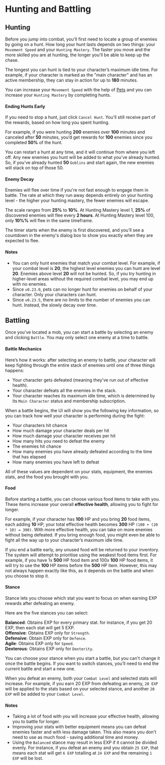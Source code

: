 # Hunting and Battling

## Hunting

Before you jump into combat, you'll first need to locate a group of enemies by going on a hunt. How long your hunt lasts depends on two things: your `Movement Speed` and your `Hunting Mastery`. The faster you move and the more skilled you are at hunting, the longer you'll be able to keep up the chase.

The longest you can hunt is tied to your character’s maximum idle time. For example, if your character is marked as the "main character" and has an active membership, they can stay in action for up to **180** minutes.

You can increase your `Movement Speed` with the help of [Pets](/wiki/activities-and-challenges/pets) and you can increase your `Hunting Mastery` by completing hunts.

#### Ending Hunts Early

If you need to stop a hunt, just click `Cancel Hunt`. You'll still receive part of the rewards, based on how long you spent hunting.

For example, if you were hunting **200** enemies over **100** minutes and canceled after **50** minutes, you’d get rewards for **100** enemies since you completed **50%** of the hunt.

You can restart a hunt at any time, and it will continue from where you left off. Any new enemies you hunt will be added to what you’ve already hunted. So, if you’ve already hunted **50** `Goblins` and start again, the new enemies will stack on top of those 50.

#### Enemy Decay
Enemies will flee over time if you're not fast enough to engage them in battle. The rate at which they run away depends entirely on your hunting level - the higher your hunting mastery, the fewer enemies will escape.

The scale ranges from **25%** to **10%**. At Hunting Mastery level 1, **25%** of discovered enemies will flee every **2 hours**. At Hunting Mastery level 100, only **10%%** will flee in the same timeframe.

The timer starts when the enemy is first discovered, and you’ll see a countdown in the enemy's dialog box to show you exactly when they are expected to flee.

#### Notes

- You can only hunt enemies that match your combat level. For example, if your combat level is **20**, the highest level enemies you can hunt are level **20**. Enemies above level **20** will not be hunted. So, if you try hunting in higher-level areas without the required combat level, you may end up with no enemies.
- Since `v0.23.0`, pets can no longer hunt for enemies on behalf of your character. Only your characters can hunt.
- Since `v0.23.5`, there are no limits to the number of enemies you can hunt. Instead, the slowly decay over time.

## Battling

Once you've located a mob, you can start a battle by selecting an enemy and clicking `Battle`. You may only select one enemy at a time to battle.

#### Battle Mechanics

Here’s how it works: after selecting an enemy to battle, your character will keep fighting through the entire stack of enemies until one of three things happens:

- Your character gets defeated (meaning they’ve run out of effective health).
- Your character defeats all the enemies in the stack.
- Your character reaches its maximum idle time, which is determined by its `Main Character` status and membership subscription.

When a battle begins, the UI will show you the following key information, so you can track how well your character is performing during the fight:

- Your characters hit chance
- How much damage your character deals per hit
- How much damage your character receives per hit
- How many hits you need to defeat the enemy
- The enemies hit chance
- How many enemies you have already defeated according to the time that has elapsed
- How many enemies you have left to defeat

All of these values are dependent on your stats, equipment, the enemies stats, and the food you brought with you.

#### Food

Before starting a battle, you can choose various food items to take with you. These items increase your overall **effective health**, allowing you to fight for longer.

For example, if your character has **100** HP and you bring **20** food items, each adding **10** HP, your total effective health becomes **300** HP `(100 + (20 * 10) = 300)`. With more effective health, you can take on more enemies without being defeated. If you bring enough food, you might even be able to fight all the way up to your character’s maximum idle time.

If you end a battle early, any unused food will be returned to your inventory. The system will attempt to prioritise using the weakest food items first. For example, if you have 1x **500** HP food item and 100x **100** HP food items, it will try to use the **100** HP items before the **500** HP item. However, this may not always happen exactly like this, as it depends on the battle and when you choose to stop it.

#### Stance
Stance lets you choose which stat you want to focus on when earning EXP rewards after defeating an enemy.

Here are the five stances you can select:

**Balanced**: Obtains EXP for every primary stat. for instance, if you get 20 EXP, then each stat will get 5 EXP.\
**Offensive**: Obtains EXP only for `Strength`.\
**Defensive**: Obtain EXP only for `Defence`.\
**Agile**: Obtains EXP only for `Speed`.\
**Dexterous**: Obtains EXP only for `Dexterity`.

You can choose your stance when you start a battle, but you can't change it once the battle begins. If you want to switch stances, you’ll need to end the current battle and start a new one.

When you defeat an enemy, both your `Combat Level` and selected stats will increase. For example, if you earn 20 EXP from defeating an enemy, `20 EXP` will be applied to the stats based on your selected stance, and another `20 EXP` will be added to your `Combat Level`.

#### Notes

- Taking a lot of food with you will increase your effective health, allowing you to battle for longer.
- Improving your stats with better equipment means you can defeat enemies faster and with less damage taken. This also means you don't need to use as much food - saving additional time and money.
- Using the `Balanced` stance may result in less EXP if it cannot be divided evenly. For instance, if you defeat an enemy and you obtain `25 EXP`, that means each stat will get `6 EXP` totalling at `24 EXP` and the remaining `1 EXP` will be lost.
